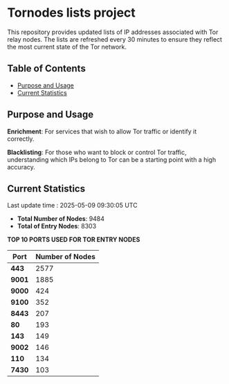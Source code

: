 # Tornodes lists project

This repository provides updated lists of IP addresses associated with Tor relay nodes. The lists are refreshed every 30 minutes to ensure they reflect the most current state of the Tor network.

## Table of Contents

- [Purpose and Usage](#purpose-and-usage)
- [Current Statistics](#current-statistics)


## Purpose and Usage

**Enrichment**: For services that wish to allow Tor traffic or identify it correctly.

**Blacklisting**: For those who want to block or control Tor traffic, understanding which IPs belong to Tor can be a starting point with a high accuracy.

## Current Statistics

Last update time : 2025-05-09 09:30:05 UTC

- **Total Number of Nodes**: 9484
- **Total of Entry Nodes**: 8303

**TOP 10 PORTS USED FOR TOR ENTRY NODES**

| **Port** | **Number of Nodes** |
|------|-----------------|
| **443**   | 2577  |
| **9001**   | 1885  |
| **9000**   | 424  |
| **9100**   | 352  |
| **8443**   | 207  |
| **80**   | 193  |
| **143**   | 149  |
| **9002**   | 146  |
| **110**   | 134  |
| **7430**   | 103  |

